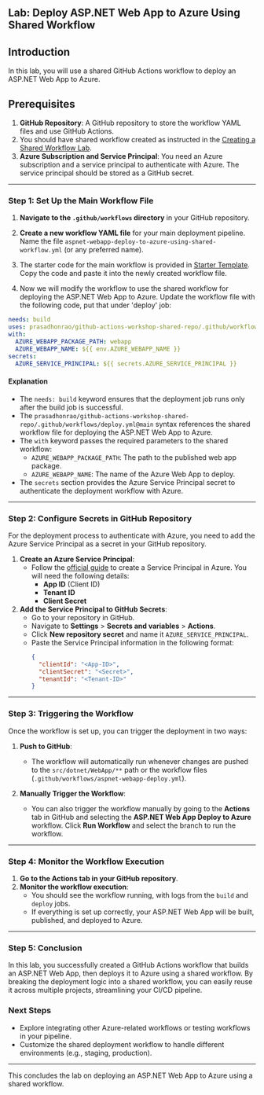 ## Lab: Deploy ASP.NET Web App to Azure Using Shared Workflow

## Introduction

In this lab, you will use a shared GitHub Actions workflow to deploy an ASP.NET Web App to Azure.

## Prerequisites

1. **GitHub Repository**: A GitHub repository to store the workflow YAML files and use GitHub Actions.
2. You should have shared workflow created as instructed in the [Creating a Shared Workflow Lab](./../../../shared-workflow/azure-app-service-deploy/lab.md).
3. **Azure Subscription and Service Principal**: You need an Azure subscription and a service principal to authenticate with Azure. The service principal should be stored as a GitHub secret.

---

### Step 1: Set Up the Main Workflow File

1. **Navigate to the `.github/workflows` directory** in your GitHub repository.
2. **Create a new workflow YAML file** for your main deployment pipeline. Name the file `aspnet-webapp-deploy-to-azure-using-shared-workflow.yml` (or any preferred name).

3. The starter code for the main workflow is provided in [Starter Template](./deploy-to-azure-shared-workflow-starter.md). Copy the code and paste it into the newly created workflow file.

4. Now we will modify the workflow to use the shared workflow for deploying the ASP.NET Web App to Azure. Update the workflow file with the following code, put that under 'deploy' job:

```yaml
needs: build
uses: prasadhonrao/github-actions-workshop-shared-repo/.github/workflows/deploy.yml@main
with:
  AZURE_WEBAPP_PACKAGE_PATH: webapp
  AZURE_WEBAPP_NAME: ${{ env.AZURE_WEBAPP_NAME }}
secrets:
  AZURE_SERVICE_PRINCIPAL: ${{ secrets.AZURE_SERVICE_PRINCIPAL }}
```

#### Explanation

- The `needs: build` keyword ensures that the deployment job runs only after the build job is successful.
- The `prasadhonrao/github-actions-workshop-shared-repo/.github/workflows/deploy.yml@main` syntax references the shared workflow file for deploying the ASP.NET Web App to Azure.
- The `with` keyword passes the required parameters to the shared workflow:
  - `AZURE_WEBAPP_PACKAGE_PATH`: The path to the published web app package.
  - `AZURE_WEBAPP_NAME`: The name of the Azure Web App to deploy.
- The `secrets` section provides the Azure Service Principal secret to authenticate the deployment workflow with Azure.

---

### Step 2: Configure Secrets in GitHub Repository

For the deployment process to authenticate with Azure, you need to add the Azure Service Principal as a secret in your GitHub repository.

1. **Create an Azure Service Principal**:
   - Follow the [official guide](https://learn.microsoft.com/en-us/cli/azure/azure-cli-sp-tutorial-1?tabs=bash) to create a Service Principal in Azure. You will need the following details:
     - **App ID** (Client ID)
     - **Tenant ID**
     - **Client Secret**
2. **Add the Service Principal to GitHub Secrets**:
   - Go to your repository in GitHub.
   - Navigate to **Settings** > **Secrets and variables** > **Actions**.
   - Click **New repository secret** and name it `AZURE_SERVICE_PRINCIPAL`.
   - Paste the Service Principal information in the following format:
     ```json
     {
       "clientId": "<App-ID>",
       "clientSecret": "<Secret>",
       "tenantId": "<Tenant-ID>"
     }
     ```

---

### Step 3: Triggering the Workflow

Once the workflow is set up, you can trigger the deployment in two ways:

1. **Push to GitHub**:

   - The workflow will automatically run whenever changes are pushed to the `src/dotnet/WebApp/**` path or the workflow files (`.github/workflows/aspnet-webapp-deploy.yml`).

2. **Manually Trigger the Workflow**:
   - You can also trigger the workflow manually by going to the **Actions** tab in GitHub and selecting the **ASP.NET Web App Deploy to Azure** workflow. Click **Run Workflow** and select the branch to run the workflow.

---

### Step 4: Monitor the Workflow Execution

1. **Go to the Actions tab in your GitHub repository**.
2. **Monitor the workflow execution**:
   - You should see the workflow running, with logs from the `build` and `deploy` jobs.
   - If everything is set up correctly, your ASP.NET Web App will be built, published, and deployed to Azure.

---

### Step 5: Conclusion

In this lab, you successfully created a GitHub Actions workflow that builds an ASP.NET Web App, then deploys it to Azure using a shared workflow. By breaking the deployment logic into a shared workflow, you can easily reuse it across multiple projects, streamlining your CI/CD pipeline.

### Next Steps

- Explore integrating other Azure-related workflows or testing workflows in your pipeline.
- Customize the shared deployment workflow to handle different environments (e.g., staging, production).

---

This concludes the lab on deploying an ASP.NET Web App to Azure using a shared workflow.
